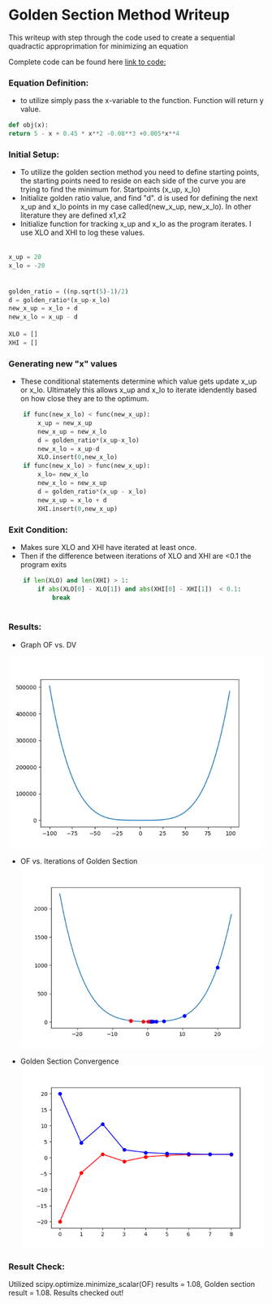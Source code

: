 # Golden Section Method Writeup

This writeup with step through the code used to create a sequential quadractic approprimation for minimizing an equation

Complete code can be found here [link to code:](https://github.com/ejbkdb/ENMT-4620/blob/master/Week%203/hw3_golden_section.py)

### Equation Definition:
  - to utilize simply pass the x-variable to the function. Function will return y value.
```python
def obj(x):
return 5 - x + 0.45 * x**2 -0.08**3 +0.005*x**4
```

### Initial Setup:
- To utilize the golden section method you need to define starting points, the starting points need to reside on each side of the curve you are trying to find the minimum for. Startpoints (x_up, x_lo)
- Initialize golden ratio value, and find "d". d is used for defining the next x_up and x_lo points  in my case called(new_x_up, new_x_lo). In other literature they are defined x1,x2
- Initialize function for tracking x_up and x_lo as the program iterates. I use XLO and XHI to log these values.
```python

x_up = 20
x_lo = -20


golden_ratio = ((np.sqrt(5)-1)/2)
d = golden_ratio*(x_up-x_lo)
new_x_up = x_lo + d
new_x_lo = x_up - d

XLO = []
XHI = []
```

### Generating new "x" values
- These conditional statements determine which value gets update x_up or x_lo. Ultimately this allows x_up and x_lo to iterate idendently based on how close they are to the optimum.
```python
    if func(new_x_lo) < func(new_x_up):
        x_up = new_x_up
        new_x_up = new_x_lo
        d = golden_ratio*(x_up-x_lo)
        new_x_lo = x_up-d
        XLO.insert(0,new_x_lo)
    if func(new_x_lo) > func(new_x_up):
        x_lo= new_x_lo
        new_x_lo = new_x_up
        d = golden_ratio*(x_up - x_lo)
        new_x_up = x_lo + d
        XHI.insert(0,new_x_up)
```
### Exit Condition:
- Makes sure XLO and XHI have iterated at least once. 
- Then if the difference between iterations of XLO and XHI are <0.1 the program exits
```python
    if len(XLO) and len(XHI) > 1:
        if abs(XLO[0] - XLO[1]) and abs(XHI[0] - XHI[1])  < 0.1:
            break
       
```

### Results:

- Graph OF vs. DV

![OF vs DV](https://github.com/ejbkdb/ENMT-4620/blob/master/Week%203/004_Objective_Function.png "OF vs DV")

- OF vs. Iterations of Golden Section
![OF Iterate](https://github.com/ejbkdb/ENMT-4620/blob/master/Week%203/006_golden_iterate_OF.png "OF Iterate")

- Golden Section Convergence
![GS Convergence](https://github.com/ejbkdb/ENMT-4620/blob/master/Week%203/005_golden_iterate.png "Golden Section Covergence")

### Result Check:

Utilized scipy.optimize.minimize_scalar(OF) results = 1.08, Golden section result = 1.08. Results checked out!

